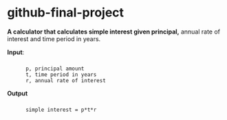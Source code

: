 # github-final-project

**A calculator that calculates simple interest given principal,** annual rate of interest and time period in years.

**Input**:

###  
          p, principal amount
          t, time period in years
          r, annual rate of interest
   
**Output**

###
          simple interest = p*t*r
